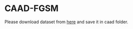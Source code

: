 # CAAD-FGSM

Please download dataset from [here](https://drive.google.com/file/d/15ptcy6XqYhVD-FMfzIoIngMaNI5LlWGn/view?usp=sharing) and save it in caad folder.
